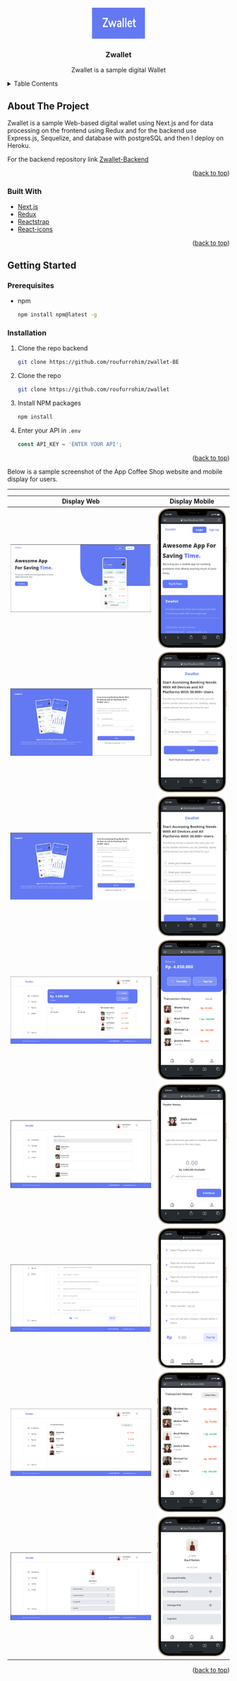 <div id="top"></div>
<!-- PROJECT LOGO -->
<br />
<div align="center">
  <a href="https://zwallet-ten.vercel.app/">
    <img src="img/web/logo.png" alt="Logo" width="120" height="70">
  </a>

  <h3 align="center">Zwallet</h3>

  <p align="center">
    Zwallet is a sample digital Wallet
  </p>
</div>



<!-- TABLE OF CONTENTS -->
<details>
  <summary>Table Contents</summary>
  <ol>
    <li>
      <a href="#about-the-project">About The Project</a>
      <ul>
        <li><a href="#built-with">Built With</a></li>
      </ul>
    </li>
    <li>
      <a href="#getting-started">Getting Started</a>
      <ul>
        <li><a href="#prerequisites">Prerequisites</a></li>
        <li><a href="#installation">Installation</a></li>
      </ul>
    </li>
    <li><a href="#gallery">Gallery</a></li>
  </ol>
</details>



<!-- ABOUT THE PROJECT -->
## About The Project


Zwallet is a sample Web-based digital wallet using Next.js and for data processing on the frontend using Redux and for the backend use Express.js, Sequelize, and database with postgreSQL and then I deploy on Heroku.

For the backend repository link [Zwallet-Backend](https://github.com/roufurrohim/zwallet-postgres)

<p align="right">(<a href="#top">back to top</a>)</p>



### Built With

* [Next.js](https://nextjs.org/)
* [Redux](https://redux.js.org/)
* [Reactstrap](https://reactstrap.github.io/)
* [React-icons](https://react-icons.github.io/)

<p align="right">(<a href="#top">back to top</a>)</p>



<!-- GETTING STARTED -->
## Getting Started

### Prerequisites

* npm
  ```sh
  npm install npm@latest -g
  ```

### Installation

1. Clone the repo backend
   ```sh
   git clone https://github.com/roufurrohim/zwallet-BE
   ```
2. Clone the repo
   ```sh
   git clone https://github.com/roufurrohim/zwallet
   ```
3. Install NPM packages
   ```sh
   npm install
   ```
4. Enter your API in `.env`
   ```js
   const API_KEY = 'ENTER YOUR API';
   ```

<p align="right">(<a href="#top">back to top</a>)</p>


Below is a sample screenshot of the App Coffee Shop website and mobile display for users.

---------------------------------------------------
Display Web|Display Mobile
:-----------------------:|:----------------------------:
![](img/web/homepage.png)|![](img/mobile/landing.png)
![](img/web/login.png)|![](img/mobile/LOGIN.png)
![](img/web/register.png)|![](img/mobile/signup.png)
![](img/web/dashboard.png)|![](img/mobile/dashboard.png)
![](img/web/transfer.png)|![](img/mobile/tf.png)
![](img/web/topup2.png)|![](img/mobile/topup2.png)
![](img/web/history.png)|![](img/mobile/history.png)
![](img/web/profile.png)|![](img/mobile/profile.png)

<p align="right">(<a href="#top">back to top</a>)</p>